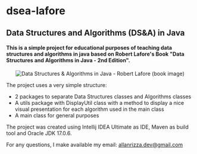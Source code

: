 # dsea-lafore
## Data Structures and Algorithms (DS&A) in Java
#### This is a simple project for educational purposes of teaching data structures and algorithms in java based on Robert Lafore's Book "Data Structures and Algorithms in Java - 2nd Edition".

<div align="center">
  <img src="https://m.media-amazon.com/images/I/41W+LyRF6NL.jpg" alt="Data Structures & Algorithms in Java - Robert Lafore (book image)"/>
</div>

The project uses a very simple structure:
- 2 packages to separate Data Structures classes and Algorithms classes
- A utils package with DisplayUtil class with a method to display a nice visual presentation for each algorithm used in the main class
- A main class for general purposes

The project was created using Intellij IDEA Ultimate as IDE, Maven as build tool and Oracle JDK 17.0.6.

For any questions, I make available my email: allanrizza.dev@gmail.com